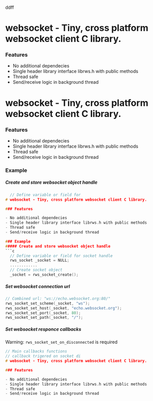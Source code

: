 ddff
# websocket - Tiny, cross platform websocket client C library.

### Features

- No additional dependecies
- Single header library interface librws.h with public methods
- Thread safe
- Send/receive logic in background thread

# websocket - Tiny, cross platform websocket client C library.

### Features

- No additional dependecies
- Single header library interface librws.h with public methods
- Thread safe
- Send/receive logic in background thread

### Example
##### Create and store websocket object handle
```c
  // Define variable or field for
# websocket - Tiny, cross platform websocket client C library.

### Features

- No additional dependecies
- Single header library interface librws.h with public methods
- Thread safe
- Send/receive logic in background thread

### Example
##### Create and store websocket object handle
```c
  // Define variable or field for socket handle
  rws_socket _socket = NULL;
  ............
  // Create socket object
  _socket = rws_socket_create();
```
##### Set websocket connection url
```c
// Combined url: "ws://echo.websocket.org:80/"
rws_socket_set_scheme(_socket, "ws");
rws_socket_set_host(_socket, "echo.websocket.org");
rws_socket_set_port(_socket, 80);
rws_socket_set_path(_socket, "/");
```
##### Set websocket responce callbacks
Warning: ```rws_socket_set_on_disconnected``` is required
```c
// Main callbacks functions
// callback trigered on socket di
# websocket - Tiny, cross platform websocket client C library.

### Features

- No additional dependecies
- Single header library interface librws.h with public methods
- Thread safe
- Send/receive logic in background thread
